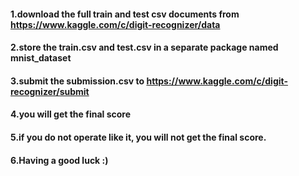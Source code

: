 #### 1.download the full train and test csv documents from https://www.kaggle.com/c/digit-recognizer/data
#### 2.store the train.csv and test.csv in a separate package named mnist_dataset
#### 3.submit the submission.csv to https://www.kaggle.com/c/digit-recognizer/submit
#### 4.you will get the final score
#### 5.if you do not operate like it, you will not get the final score.
#### 6.Having a good luck :)
